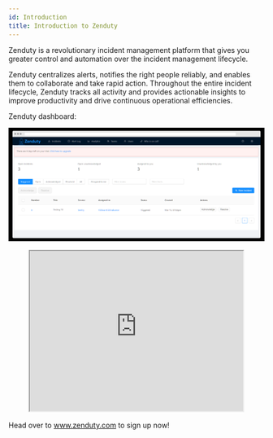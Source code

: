 ```yaml
---
id: Introduction
title: Introduction to Zenduty
---
```


Zenduty is a revolutionary incident management platform that gives you greater control and automation over the incident management lifecycle. 

Zenduty centralizes alerts, notifies the right people reliably, and enables them to collaborate and take rapid action. Throughout the entire incident lifecycle, Zenduty tracks all activity and provides actionable insights to improve productivity and drive continuous operational efficiencies.

Zenduty dashboard:

![](/img/dashboard.png)


<p align="center"><iframe width="420" height="315" src="http://www.youtube.com/embed/-pdYK9Xg8Jw" frameborder="5" allowfullscreen></iframe></p>

Head over to www.zenduty.com to sign up now!
